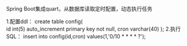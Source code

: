 ﻿Spring Boot集成quart，从数据库读取定时配置，动态执行任务

1.配置ddl：
create table config(  
    id int(5) auto_increment primary key not null, 
    cron varchar(40)
);
2.执行SQL：
insert into config(id,cron) values(1,'0/10 * * * * ?');